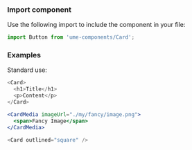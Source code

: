### Import component

Use the following import to include the component in your file:

```jsx static
import Button from 'ume-components/Card';
```

### Examples

Standard use:

```js
<Card>
  <h1>Title</h1>
  <p>Content</p>
</Card>
```

```jsx static
<CardMedia imageUrl="./my/fancy/image.png">
  <span>Fancy Image</span>
</CardMedia>
```

```js
<Card outlined="square" />
```
